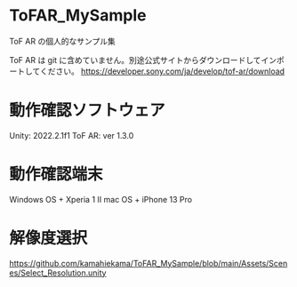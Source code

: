 # ToFAR_MySample
ToF AR の個人的なサンプル集

ToF AR は git に含めていません。別途公式サイトからダウンロードしてインポートしてください。
https://developer.sony.com/ja/develop/tof-ar/download

# 動作確認ソフトウェア
Unity: 2022.2.1f1
ToF AR: ver 1.3.0 

# 動作確認端末
Windows OS + Xperia 1 II
mac OS + iPhone 13 Pro

# 解像度選択
https://github.com/kamahiekama/ToFAR_MySample/blob/main/Assets/Scenes/Select_Resolution.unity
